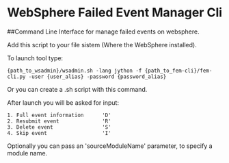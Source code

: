# WebSphere Failed Event Manager Cli
##Command Line Interface for manage failed events on websphere.

Add this script to your file sistem (Where the WebSphere installed).

To launch tool type:

    {path_to_wsadmin}/wsadmin.sh -lang jython -f {path_to_fem-cli}/fem-cli.py -user {user_alias} -password {password_alias}
Or you can create a .sh script with this command.

After launch you will be asked for input:

    1. Full event information      'D'
    2. Resubmit event              'R'
    3. Delete event                'S'
    4. Skip event                  'I'
 
Optionally you can pass an 'sourceModuleName' parameter, to specify a module name.
